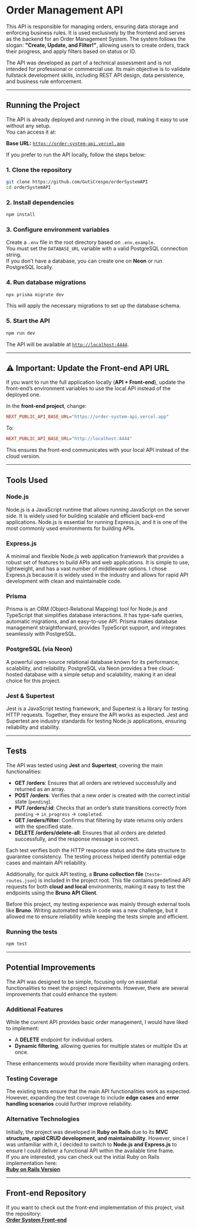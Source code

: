 # Order Management API

This API is responsible for managing orders, ensuring data storage and enforcing business rules. It is used exclusively by the frontend and serves as the backend for an Order Management System. The system follows the slogan: **"Create, Update, and Filter!"**, allowing users to create orders, track their progress, and apply filters based on status or ID.

The API was developed as part of a technical assessment and is not intended for professional or commercial use. Its main objective is to validate fullstack development skills, including REST API design, data persistence, and business rule enforcement.

---

## Running the Project  

The API is already deployed and running in the cloud, making it easy to use without any setup.  
You can access it at:

**Base URL:** [`https://order-system-api.vercel.app`](https://order-system-api.vercel.app)  

If you prefer to run the API locally, follow the steps below:

### 1. Clone the repository
```sh
git clone https://github.com/GutiCrespo/orderSystemAPI
cd orderSystemAPI
```

### 2. Install dependencies
```sh
npm install
```

### 3. Configure environment variables
Create a `.env` file in the root directory based on `.env.example`.  
You must set the `DATABASE_URL` variable with a valid PostgreSQL connection string.  
If you don’t have a database, you can create one on **Neon** or run PostgreSQL locally.

### 4. Run database migrations
```sh
npx prisma migrate dev
```
This will apply the necessary migrations to set up the database schema.

### 5. Start the API
```sh
npm run dev
```
The API will be available at [`http://localhost:4444`](http://localhost:4444).

---

## ⚠️ Important: Update the Front-end API URL  

If you want to run the full application locally (**API + Front-end**), update the front-end’s environment variables to use the local API instead of the deployed one.

In the **front-end project**, change:
```ini
NEXT_PUBLIC_API_BASE_URL="https://order-system-api.vercel.app"
```
To:
```ini
NEXT_PUBLIC_API_BASE_URL="http://localhost:4444"
```
This ensures the front-end communicates with your local API instead of the cloud version.

---

## Tools Used

### Node.js
Node.js is a JavaScript runtime that allows running JavaScript on the server side. It is widely used for building scalable and efficient back-end applications. Node.js is essential for running Express.js, and it is one of the most commonly used environments for building APIs.

### Express.js
A minimal and flexible Node.js web application framework that provides a robust set of features to build APIs and web applications. It is simple to use, lightweight, and has a vast number of middleware options. I chose Express.js because it is widely used in the industry and allows for rapid API development with clean and maintainable code.

### Prisma
Prisma is an ORM (Object-Relational Mapping) tool for Node.js and TypeScript that simplifies database interactions. It has type-safe queries, automatic migrations, and an easy-to-use API. Prisma makes database management straightforward, provides TypeScript support, and integrates seamlessly with PostgreSQL.

### PostgreSQL (via Neon)
A powerful open-source relational database known for its performance, scalability, and reliability. PostgreSQL via Neon provides a free cloud-hosted database with a simple setup and scalability, making it an ideal choice for this project.

### Jest & Supertest
Jest is a JavaScript testing framework, and Supertest is a library for testing HTTP requests. Together, they ensure the API works as expected. Jest and Supertest are industry standards for testing Node.js applications, ensuring reliability and stability.

---

## Tests

The API was tested using **Jest** and **Supertest**, covering the main functionalities:

- **GET /orders**: Ensures that all orders are retrieved successfully and returned as an array.
- **POST /orders**: Verifies that a new order is created with the correct initial state (`pending`).
- **PUT /orders/:id**: Checks that an order’s state transitions correctly from `pending` → `in_progress` → `completed`.
- **GET /orders/filter**: Confirms that filtering by state returns only orders with the specified state.
- **DELETE /orders/delete-all**: Ensures that all orders are deleted successfully, and the response message is correct.

Each test verifies both the HTTP response status and the data structure to guarantee consistency. The testing process helped identify potential edge cases and maintain API reliability.

Additionally, for quick API testing, a **Bruno collection file** (`teste-routes.json`) is included in the project root. This file contains predefined API requests for both **cloud and local** environments, making it easy to test the endpoints using the **Bruno API Client**.

Before this project, my testing experience was mainly through external tools like **Bruno**. Writing automated tests in code was a new challenge, but it allowed me to ensure reliability while keeping the tests simple and efficient.

### Running the tests
```sh
npm test
```

---

## Potential Improvements

The API was designed to be simple, focusing only on essential functionalities to meet the project requirements. However, there are several improvements that could enhance the system:

### Additional Features
While the current API provides basic order management, I would have liked to implement:
- A **DELETE** endpoint for individual orders.
- **Dynamic filtering**, allowing queries for multiple states or multiple IDs at once.
  
These enhancements would provide more flexibility when managing orders.

### Testing Coverage
The existing tests ensure that the main API functionalities work as expected. However, expanding the test coverage to include **edge cases** and **error handling scenarios** could further improve reliability.

### Alternative Technologies
Initially, the project was developed in **Ruby on Rails** due to its **MVC structure, rapid CRUD development, and maintainability**. However, since I was unfamiliar with it, I decided to switch to **Node.js and Express.js** to ensure I could deliver a functional API within the available time frame.  
If you are interested, you can check out the initial Ruby on Rails implementation here:  
**[Ruby on Rails Version](https://github.com/GutiCrespo/orderSystem.git)**

---

## Front-end Repository

If you want to check out the front-end implementation of this project, visit the repository:  
**[Order System Front-end](https://github.com/GutiCrespo/orderSystemFront.git)**
